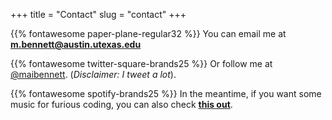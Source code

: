 +++
title = "Contact"
slug = "contact"
+++

{{% fontawesome paper-plane-regular32 %}} You can email me at **m.bennett@austin.utexas.edu**

{{% fontawesome twitter-square-brands25 %}} Or follow me at [@maibennett](https://twitter.com/maibennett). (*Disclaimer: I tweet a lot*).

{{% fontawesome spotify-brands25 %}} In the meantime, if you want some music for furious coding, you can also check **[this out](https://open.spotify.com/user/11120745477/playlist/7d1UxfElRAykPIoBmSTgnW?si=qHRZZycvSD-ou8qQRMichQ)**.
